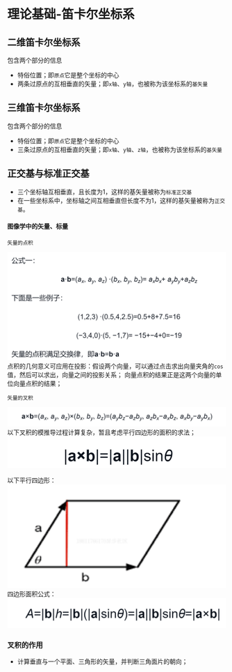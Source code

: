 # 理论基础-笛卡尔坐标系
## 二维笛卡尔坐标系
包含两个部分的信息
- 特俗位置；即`原点`它是整个坐标的中心
- 两条过原点的互相垂直的矢量；即`x轴`、`y轴`，也被称为该坐标系的`基矢量`
## 三维笛卡尔坐标系
包含两个部分的信息
- 特俗位置；即`原点`它是整个坐标的中心
- 三条过原点的互相垂直的矢量；即`x轴`、`y轴`、`z轴`，也被称为该坐标系的`基矢量`
## 正交基与标准正交基
- 三个坐标轴互相垂直，且长度为1，这样的基矢量被称为`标准正交基`
- 在一些坐标系中，坐标轴之间互相垂直但长度不为1，这样的基矢量被称为`正交基`。
#### 图像学中的矢量、标量
`矢量的点积`

![img.png](./img/img12.png)
点积的几何意义可应用在投影：假设两个向量，可以通过点击求出向量夹角的`cos`值，然后可以求出，向量之间的投影关系；
向量点积的结果正是这两个向量的单位向量点积的结果；

`矢量的叉积`
  
![img.png](./img/img14.png)
以下叉积的模推导过程计算复杂，暂且考虑平行四边形的面积的求法； 
![img.png](./img/img15.png)

以下平行四边形：
![img.png](./img/img16.png)
四边形面积公式：
![img.png](./img/img17.png)

### 叉积的作用
- 计算垂直与一个平面、三角形的矢量，并判断三角面片的朝向；